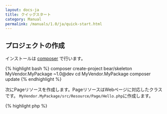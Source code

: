 ```yaml
---
layout: docs-ja
title: クイックスタート
category: Manual
permalink: /manuals/1.0/ja/quick-start.html
---
```


## プロジェクトの作成

インストールは [composer](http://getcomposer.org) で行います。

{% highlight bash %}
composer create-project bear/skeleton MyVendor.MyPackage ~1.0@dev
cd MyVendor.MyPackage
composer update
{% endhighlight %}

次にPageリソースを作成します。PageリソースはWebページに対応したクラスです。 `MyVendor.MyPackage/src/Resource/Page/Hello.php`に作成します。

{% highlight php %}
<?php

namespace MyVendor\MyPackage\Resource\Page;

use BEAR\Resource\ResourceObject;

class Hello extends ResourceObject
{
    public function onGet($name = 'BEAR.Sunday')
    {
        $this['greeting'] = 'Hello ' . $name;

        return $this;
    }
}
{% endhighlight %}

GETメソッドでリクエストされると`$name`に`$_GET['name']`が渡されるので、挨拶を`greeting`にセットし`$this`を返します。

作成したアプリケーションはコンソールでもWebサーバーでも動作します。

{% highlight bash %}
php bootstrap/web.php get /hello
php bootstrap/web.php get '/hello?name=World'

200 OK
Content-Type: application/hal+json

{
    "greeting": "Hello World",
    "_links": {
        "self": {
            "href": "/hello?name=World"
        }
    }
}
{% endhighlight %}

ビルトインウェブサーバーを起動し、 http://127.0.0.1:8080/hello にアクセスします。

{% highlight bash %}
php -S 127.0.0.1:8080 var/www/index.php
{% endhighlight %}
